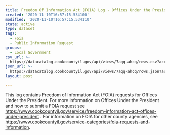 ```yaml
---
title: Freedom Of Information Act (FOIA) Log - Offices Under the President
created: '2020-11-10T16:57:15.534100'
modified: '2020-11-10T16:57:15.534110'
state: active
type: dataset
tags:
  - Foia
  - Public Information Request
groups:
  - Local Government
csv_url: >-
  https://datacatalog.cookcountyil.gov/api/views/7aqq-ahcq/rows.csv?accessType=DOWNLOAD
json_url: >-
  https://datacatalog.cookcountyil.gov/api/views/7aqq-ahcq/rows.json?accessType=DOWNLOAD
layout: post

---
```

This log contains Freedom of Information Act (FOIA) requests for Offices Under the President. For more information on Offices Under the President and how to submit a FOIA request see https://www.cookcountyil.gov/service/freedom-information-act-offices-under-president . For information on FOIA for other county agencies, see https://www.cookcountyil.gov/service-categories/foia-requests-and-information.
